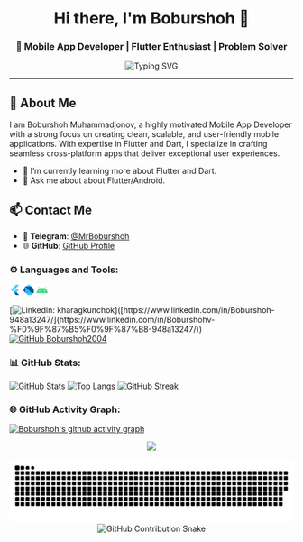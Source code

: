 <h1 align="center">Hi there, I'm Boburshoh 👋</h1>
<h3 align="center">🚀 Mobile App Developer | Flutter Enthusiast | Problem Solver</h3>

<p align="center">
  <img src="https://readme-typing-svg.demolab.com?font=Fira+Code&weight=600&size=24&pause=1000&color=00FFCC&center=true&vCenter=true&width=435&lines=Welcome+to+my+GitHub!;Building+innovative+mobile+apps;Passionate+about+clean+and+scalable+code" alt="Typing SVG" />
</p>

  ---

## 🌟 About Me
I am Boburshoh Muhammadjonov, a highly motivated Mobile App Developer with a strong focus on creating clean, scalable, and user-friendly mobile applications. With expertise in Flutter and Dart, I specialize in crafting seamless cross-platform apps that deliver exceptional user experiences.
- 🌱 I’m currently learning more about Flutter and Dart.
- 💬 Ask me about  about Flutter/Android.


## 📫 Contact Me
- 📱 **Telegram**: [@MrBoburshoh](https://t.me/MrBoburshoh)
- 🌐 **GitHub**: [GitHub Profile](https://github.com/Boburshoh2004)


### ⚙️ Languages and Tools:
<code><img height="20" src="https://raw.githubusercontent.com/github/explore/80688e429a7d4ef2fca1e82350fe8e3517d3494d/topics/flutter/flutter.png"></code>
<code><img height="20" src="https://raw.githubusercontent.com/github/explore/80688e429a7d4ef2fca1e82350fe8e3517d3494d/topics/dart/dart.png"></code>
<code><img height="20" src="https://raw.githubusercontent.com/github/explore/80688e429a7d4ef2fca1e82350fe8e3517d3494d/topics/android/android.png"></code>

[![Linkedin: kharagkunchok](https://img.shields.io/badge/-Boburshoh-blue?style=flat-square&logo=Linkedin&logoColor=white&link=[https://www.linkedin.com/in/Boburshoh-948a13247/](https://www.linkedin.com/in/Boburshoh-%F0%9F%87%B5%F0%9F%87%B8-948a13247/))]([https://www.linkedin.com/in/Boburshoh-948a13247/](https://www.linkedin.com/in/Boburshohv-%F0%9F%87%B5%F0%9F%87%B8-948a13247/))
[![GitHub Boburshoh2004](https://img.shields.io/github/followers/SanjarbekFayzullayev?label=follow&style=social)](https://github.com/Boburshoh2004)



### 📊 GitHub Stats:
![GitHub Stats](https://github-readme-stats.vercel.app/api?username=Boburshoh2004&show_icons=true&theme=radical)
![Top Langs](https://github-readme-stats.vercel.app/api/top-langs/?username=Boburshoh2004&layout=compact&theme=radical)
![GitHub Streak](https://github-readme-streak-stats.herokuapp.com/?user=Boburshoh2004&theme=radical)


### 🌐 GitHub Activity Graph:
[![Boburshoh's github activity graph](https://github-readme-activity-graph.vercel.app/graph?username=Boburshoh2004&theme=dracula)](https://github.com/Boburshoh2004/github-readme-activity-graph)


<p align="center"> 
  <img src="https://profile-counter.glitch.me/Boburshoh2004/count.svg" />
</p>

<!-- <a href="https://github.com/codingwithtashi">
  <img align="center" src="https://github-readme-stats.vercel.app/api/top-langs/?username=codingwithtashi&theme=light&hide_langs_below=1" />
</a> -->
<!-- <a href="https://github.com/codingwithtashi">
 <img align="center" src="https://github-readme-stats.vercel.app/api?username=codingwithtashi&show_icons=true&theme=light&line_height=27" alt="Kunchok's github stats"/>
</a> -->

<div>
  <img src="https://github.com/omadli/omadli/raw/master/output/github-contribution-grid-snake.svg" alt="snake"></center>
</div>


<div align="center">
  <img src="https://raw.githubusercontent.com/Boburshoh2004/Boburshoh2004/output/github-contribution-grid-snake.svg" alt="GitHub Contribution Snake">
</div>
